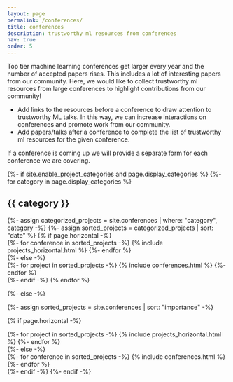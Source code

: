 ```yaml
---
layout: page
permalink: /conferences/
title: conferences
description: trustworthy ml resources from conferences
nav: true
order: 5
---
```

<!--Here, we will create multiple folders for conferences. -->
Top tier machine learning conferences get larger every year and the number of accepted papers rises. This includes a lot of interesting papers from our community. Here, we would like to collect trustworthy ml resources from large conferences to highlight contributions from our community!
* Add links to the resources before a conference to draw attention to trustworthy ML talks. In this way, we can increase interactions on conferences and promote work from our community.
* Add papers/talks after a conference to complete the list of trustworthy ml resources for the given conference. 

If a conference is coming up we will provide a separate form for each conference we are covering. 
<!-- _conferences/-->


<div class="projects">
{%- if site.enable_project_categories and page.display_categories %}
  <!-- Display categorized projects -->
  {%- for category in page.display_categories %}
  <h2 class="category">{{ category }}</h2>
  {%- assign categorized_projects = site.conferences | where: "category", category -%}
  {%- assign sorted_projects = categorized_projects | sort: "date" %}
  <!-- Generate cards for each project -->
  {% if page.horizontal -%}
  <div class="container">
    <div class="row row-cols-2">
    {%- for conference in sorted_projects -%}
      {% include projects_horizontal.html %}
    {%- endfor %}
    </div>
  </div>
  {%- else -%}
  <div class="grid">
    {%- for project in sorted_projects -%}
      {% include conferences.html %}
    {%- endfor %}
  </div>
  {%- endif -%}
  {% endfor %}

{%- else -%}
<!-- Display projects without categories -->
  {%- assign sorted_projects = site.conferences | sort: "importance" -%}
  <!-- Generate cards for each project -->
  {% if page.horizontal -%}
  <div class="container">
    <div class="row row-cols-2">
    {%- for project in sorted_projects -%}
      {% include projects_horizontal.html %}
    {%- endfor %}
    </div>
  </div>
  {%- else -%}
  <div class="grid">
    {%- for conference in sorted_projects -%}
      {% include conferences.html %}
    {%- endfor %}
  </div>
  {%- endif -%}
{%- endif -%}
</div>